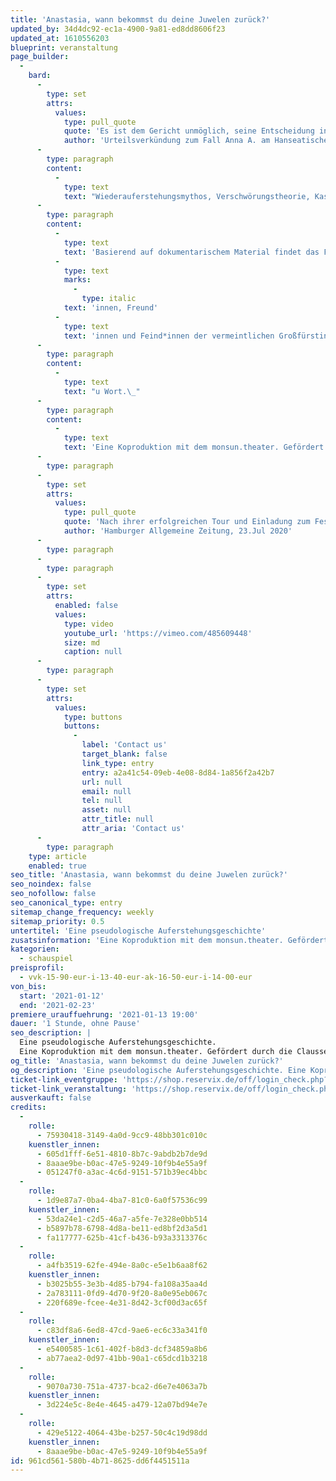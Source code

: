 ```yaml
---
title: 'Anastasia, wann bekommst du deine Juwelen zurück?'
updated_by: 34d4dc92-ec1a-4900-9a81-ed8dd8606f23
updated_at: 1610556203
blueprint: veranstaltung
page_builder:
  -
    bard:
      -
        type: set
        attrs:
          values:
            type: pull_quote
            quote: 'Es ist dem Gericht unmöglich, seine Entscheidung in Kürze zu begründen. Eine auch nur annähernd vollständige Begründung füllt ein Buch.'
            author: 'Urteilsverkündung zum Fall Anna A. am Hanseatischen Oberlandesgericht Hamburg'
      -
        type: paragraph
        content:
          -
            type: text
            text: "Wiederauferstehungsmythos, Verschwörungstheorie, Kaspar-Hauser-Geschichte: Als 1920 ein „Fräulein Unbekannt“ aus dem Berliner Landwehrkanal gezogen und in die Psychiatrie eingeliefert wird, ahnt niemand, welche spektakuläre Wendung der missglückte Selbstmordversuch nehmen wird. Bald behauptet die Unbekannte, sie sei die letzte Überlebende des Massakers an der Zarenfamilie Romanow: die Großfürstin Anastasia. Anna Anderson, wie sie sich später nennt, wird die Rolle der verkannten Zarentochter bis zum Ende ihres Lebens spielen. Jahrzehntelang beschäftigt sie sich mit Psychiatrie, Justiz, Medien und Öffentlichkeit. Die Geschichte vom armen Waisenmädchen, das sein Gedächtnis verliert, quer durch Europa flieht und eigentlich eine Prinzessin ist, fand Eingang in die Populärkultur und inspirierte Musicals, Bücher und Filme.\_"
      -
        type: paragraph
        content:
          -
            type: text
            text: 'Basierend auf dokumentarischem Material findet das Faszinosum um die ikonisch gewordene Geschichte der angeblichen Anastasia ihren Weg auf die Bühne. In surrealen Collagen kommen Zeugen, Wegbegleiter'
          -
            type: text
            marks:
              -
                type: italic
            text: 'innen, Freund'
          -
            type: text
            text: 'innen und Feind*innen der vermeintlichen Großfürstin z'
      -
        type: paragraph
        content:
          -
            type: text
            text: "u Wort.\_"
      -
        type: paragraph
        content:
          -
            type: text
            text: 'Eine Koproduktion mit dem monsun.theater. Gefördert durch die Claussen-Simon-Stiftung.'
      -
        type: paragraph
      -
        type: set
        attrs:
          values:
            type: pull_quote
            quote: 'Nach ihrer erfolgreichen Tour und Einladung zum Festival Hauptsache Frei ist diese Produktion auch im Rahmen des Festivals Theater der Welt zu sehen. Zwei unterschiedliche Menschen gehen zusammen über die Grenzen.'
            author: 'Hamburger Allgemeine Zeitung, 23.Jul 2020'
      -
        type: paragraph
      -
        type: paragraph
      -
        type: set
        attrs:
          enabled: false
          values:
            type: video
            youtube_url: 'https://vimeo.com/485609448'
            size: md
            caption: null
      -
        type: paragraph
      -
        type: set
        attrs:
          values:
            type: buttons
            buttons:
              -
                label: 'Contact us'
                target_blank: false
                link_type: entry
                entry: a2a41c54-09eb-4e08-8d84-1a856f2a42b7
                url: null
                email: null
                tel: null
                asset: null
                attr_title: null
                attr_aria: 'Contact us'
      -
        type: paragraph
    type: article
    enabled: true
seo_title: 'Anastasia, wann bekommst du deine Juwelen zurück?'
seo_noindex: false
seo_nofollow: false
seo_canonical_type: entry
sitemap_change_frequency: weekly
sitemap_priority: 0.5
untertitel: 'Eine pseudologische Auferstehungsgeschichte'
zusatsinformation: 'Eine Koproduktion mit dem monsun.theater. Gefördert durch die Claussen-Simon-Stiftung.'
kategorien:
  - schauspiel
preisprofil:
  - vvk-15-90-eur-i-13-40-eur-ak-16-50-eur-i-14-00-eur
von_bis:
  start: '2021-01-12'
  end: '2021-02-23'
premiere_urauffuehrung: '2021-01-13 19:00'
dauer: '1 Stunde, ohne Pause'
seo_description: |
  Eine pseudologische Auferstehungsgeschichte.
  Eine Koproduktion mit dem monsun.theater. Gefördert durch die Claussen-Simon-Stiftung.
og_title: 'Anastasia, wann bekommst du deine Juwelen zurück?'
og_description: 'Eine pseudologische Auferstehungsgeschichte. Eine Koproduktion mit dem monsun.theater. Gefördert durch die Claussen-Simon-Stiftung.'
ticket-link_eventgruppe: 'https://shop.reservix.de/off/login_check.php?vID=7337&id=8feeeafb19071a27b13d5083379d95183e9ab490f2f135faf80b2fecfc1ba00f2aba7ad8945f4a4292549eb86feddc1b&eventGrpID=322628'
ticket-link_veranstaltung: 'https://shop.reservix.de/off/login_check.php?vID=7337&id=8feeeafb19071a27b13d5083379d95183e9ab490f2f135faf80b2fecfc1ba00f2aba7ad8945f4a4292549eb86feddc1b&eventGrpID=322628&eventID=1498208'
ausverkauft: false
credits:
  -
    rolle:
      - 75930418-3149-4a0d-9cc9-48bb301c010c
    kuenstler_innen:
      - 605d1fff-6e51-4810-8b7c-9abdb2b7de9d
      - 8aaae9be-b0ac-47e5-9249-10f9b4e55a9f
      - 051247f0-a3ac-4c6d-9151-571b39ec4bbc
  -
    rolle:
      - 1d9e87a7-0ba4-4ba7-81c0-6a0f57536c99
    kuenstler_innen:
      - 53da24e1-c2d5-46a7-a5fe-7e328e0bb514
      - b5897b78-6798-4d8a-be11-ed8bf2d3a5d1
      - fa117777-625b-41cf-b436-b93a3313376c
  -
    rolle:
      - a4fb3519-62fe-494e-8a0c-e5e1b6aa8f62
    kuenstler_innen:
      - b3025b55-3e3b-4d85-b794-fa108a35aa4d
      - 2a783111-0fd9-4d70-9f20-8a0e95eb067c
      - 220f689e-fcee-4e31-8d42-3cf00d3ac65f
  -
    rolle:
      - c83df8a6-6ed8-47cd-9ae6-ec6c33a341f0
    kuenstler_innen:
      - e5400585-1c61-402f-b8d3-dcf34859a8b6
      - ab77aea2-0d97-41bb-90a1-c65dcd1b3218
  -
    rolle:
      - 9070a730-751a-4737-bca2-d6e7e4063a7b
    kuenstler_innen:
      - 3d224e5c-8e4e-4645-a479-12a07bd94e7e
  -
    rolle:
      - 429e5122-4064-43be-b257-50c4c19d98dd
    kuenstler_innen:
      - 8aaae9be-b0ac-47e5-9249-10f9b4e55a9f
id: 961cd561-580b-4b71-8625-dd6f4451511a
---
```

